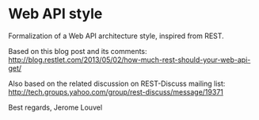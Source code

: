 Web API style
=============

Formalization of a Web API architecture style, inspired from REST.

Based on this blog post and its comments:
http://blog.restlet.com/2013/05/02/how-much-rest-should-your-web-api-get/

Also based on the related discussion on REST-Discuss mailing list:
http://tech.groups.yahoo.com/group/rest-discuss/message/19371

Best regards,
Jerome Louvel
